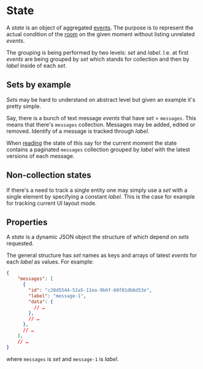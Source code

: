 # State

A _state_ is an object of aggregated [events](api.event.md#event).
The purpose is to represent the actual condition of the [room](api.room.md#room) on the given moment
without listing unrelated _events_.

The grouping is being performed by two levels: _set_ and _label_.
I.e. at first _events_ are being grouped by _set_ which stands for collection and then by _label_
inside of each _set_.

## Sets by example

_Sets_ may be hard to understand on abstract level but given an example it's pretty simple.

Say, there is a bunch of text message _events_ that have _set_ = `messages`. This means that
there's `messages` collection. Messages may be added, edited or removed. Identify of a message
is tracked through _label_.

When [reading](api.state.read.md) the state of this say for the current moment the state contains
a paginated `messages` collection grouped by _label_ with the latest versions of each message.

## Non-collection states

If there's a need to track a single entity one may simply use a _set_ with a single element by
specifying a constant _label_. This is the case for example for tracking current UI layout mode.

## Properties

A _state_ is a dynamic JSON object the structure of which depend on _sets_ requested.

The general structure has _set_ names as keys and arrays of latest _events_ for each _label_
as values. For example:

```json
{
    "messages": [
      {
        "id": "c28d5544-52a5-11ea-9b6f-60f81db6d53e",
        "label": "message-1",
        "data": {
          // …
        },
        // …
      },
      // …
    ],
    // …
}
```

where `messages` is _set_ and `message-1` is _label_.
